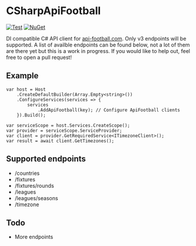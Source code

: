 # CSharpApiFootball
[![Test](https://github.com/BorisGerretzen/CSharpApiFootball/actions/workflows/test.yml/badge.svg?event=push)](https://github.com/BorisGerretzen/CSharpApiFootball/actions/workflows/test.yml)
[![NuGet](https://img.shields.io/nuget/v/ApiFootball.svg)](https://www.nuget.org/packages/ApiFootball/)

DI compatible C# API client for [api-football.com](https://www.api-football.com/). Only v3 endpoints will be supported. A list of availble endpoints can be found below, not a lot of them are there yet but this is a work in progress.
If you would like to help out, feel free to open a pull request!

## Example
```Csharp
var host = Host
    .CreateDefaultBuilder(Array.Empty<string>())
    .ConfigureServices(services => {
        services
            .AddApiFootball(key); // Configure ApiFootball clients
    }).Build();

var serviceScope = host.Services.CreateScope();
var provider = serviceScope.ServiceProvider;
var client = provider.GetRequiredService<ITimezoneClient>();
var result = await client.GetTimezones();

```

## Supported endpoints
- /countries
- /fixtures
- /fixtures/rounds
- /leagues
- /leagues/seasons
- /timezone

## Todo 
- More endpoints
